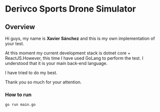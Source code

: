 # Derivco Sports Drone Simulator

## Overview

Hi guys, my name is **Xavier Sánchez** and this is my own implementation of your test. 

At this moment my current development stack is dotnet core + ReactJS.However, this time I have used GoLang to perform the test. I understood that it is your main back-end language.

I have tried to do my best. 

Thank you so much for your attention.

### How to run

```golang 
go run main.go
